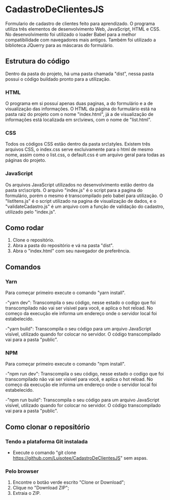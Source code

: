 # CadastroDeClientesJS
Formulario de cadastro de clientes feito para aprendizado. O programa utiliza três elementos de desenvolvimento Web, JavaScript, HTML e CSS.
No desenvolvimento foi utilizado o loader Babel para a melhor compatibilidade com navegadores mais antigos. Também foi utilizado a biblioteca JQuerry para as máscaras do formulário.

## Estrutura do código
Dentro da pasta do projeto, há uma pasta chamada "dist", nessa pasta possui o código buildado pronto para a utilização.

### HTML
O programa em si possuí apenas duas paginas, a do formulário e a de visualização das informações. O HTML da página do furmulário está na pasta raiz do projeto com o nome "index.html", já a de visualização de informações está localizada em src\views, com o nome de "list.html".

### CSS
Todos os códigos CSS estão dentro da pasta src\styles. Existem três arquivos CSS, o index.css serve excluivamente para o html de mesmo nome, assim como o list.css, o default.css é um arquivo geral para todas as páginas do projeto.

### JavaScript
Os arquivos JavaScript utilizados no desenvolvimento estão dentro da pasta src\scripts.
O arquivo "index.js" é o script para a pagina do formulário, porém o mesmo é transcompilado pelo babel para utilização.
O "listItens.js" é o script utilizado na pagina de visualização de dados, e o "validateCadastro.js" é um arquivo com a função de validação do cadastro, utilizado pelo "index.js".

## Como rodar
1. Clone o repositório.
2. Abra a pasta do repositório e vá na pasta "dist".
3. Abra o "index.html" com seu navegador de preferência.

## Comandos
### Yarn
Para começar primeiro execute o comando "yarn install".

-"yarn dev": Transcompila o seu código, nesse estado o codigo que foi transcompilado não vai ser visivel para você, e aplica o hot reload. No começo da execução ele informa um endereço onde o servidor local foi estabelecido.

-"yarn build": Transcompila o seu código para um arquivo JavaScript visível, utilizado quando for colocar no servidor. O código transcompilado vai para a pasta "public".

### NPM
Para começar primeiro execute o comando "npm install".

-"npm run dev": Transcompila o seu código, nesse estado o codigo que foi transcompilado não vai ser visivel para você, e aplica o hot reload. No começo da execução ele informa um endereço onde o servidor local foi estabelecido.

-"npm run build": Transcompila o seu código para um arquivo JavaScript visível, utilizado quando for colocar no servidor. O código transcompilado vai para a pasta "public".

## Como clonar o repositório
### Tendo a plataforma Git instalada
- Execute o comando "git clone https://github.com/Luisotee/CadastroDeClientesJS" sem aspas.

### Pelo browser
1. Encontre o botão verde escrito "Clone or Download";
2. Clique no "Download ZIP";
3. Extraia o ZIP.
